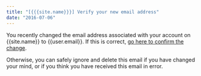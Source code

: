 ```yaml
---
title: "[{{{site.name}}}] Verify your new email address"
date: "2016-07-06"
---
```


You recently changed the email address associated with your account on {{site.name}} to {{user.email}}. If this is correct, [go here to confirm the change]({{{verify.url}}}).

Otherwise, you can safely ignore and delete this email if you have changed your mind, or if you think you have received this email in error.
